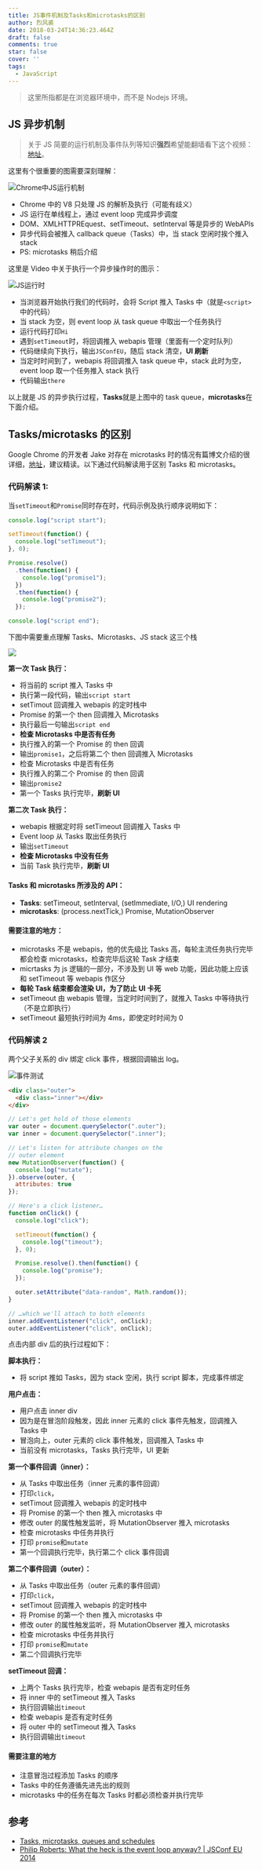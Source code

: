 ```yaml
---
title: JS事件机制及Tasks和microtasks的区别
author: 烈风裘
date: 2018-03-24T14:36:23.464Z
draft: false
comments: true
star: false
cover: ''
tags: 
  - JavaScript
---
```


> 这里所指都是在浏览器环境中，而不是 Nodejs 环境。

## JS 异步机制

> 关于 JS 简要的运行机制及事件队列等知识**强烈**希望能翻墙看下这个视频：[地址](https://www.youtube.com/watch?v=8aGhZQkoFbQ)。

这里有个很重要的图需要深刻理解：

![Chrome中JS运行机制](js-in-chrome.png)

- Chrome 中的 V8 只处理 JS 的解析及执行（可能有歧义）
- JS 运行在单线程上，通过 event loop 完成异步调度
- DOM、XMLHTTPREquest、setTimeout、setInterval 等是异步的 WebAPIs
- 异步代码会被推入 callback queue（Tasks）中，当 stack 空闲时挨个推入 stack
- PS: microtasks 稍后介绍

这里是 Video 中关于执行一个异步操作时的图示：

![JS运行时](js-run.png)

- 当浏览器开始执行我们的代码时，会将 Script 推入 Tasks 中（就是`<script>`中的代码）
- 当 stack 为空，则 event loop 从 task queue 中取出一个任务执行
- 运行代码打印`Hi`
- 遇到`setTimeout`时，将回调推入 webapis 管理（里面有一个定时队列）
- 代码继续向下执行，输出`JSConfEU`，随后 stack 清空，**UI 刷新**
- 当定时时间到了，webapis 将回调推入 task queue 中，stack 此时为空，event loop 取一个任务推入 stack 执行
- 代码输出`there`

以上就是 JS 的异步执行过程，**Tasks**就是上图中的 task queue，**microtasks**在下面介绍。

## Tasks/microtasks 的区别

Google Chrome 的开发者 Jake 对存在 microtasks 时的情况有篇博文介绍的很详细，[地址](https://jakearchibald.com/2015/tasks-microtasks-queues-and-schedules/)，建议精读。以下通过代码解读用于区别 Tasks 和 microtasks。

### 代码解读 1:

当`setTimeout`和`Promise`同时存在时，代码示例及执行顺序说明如下：

```js
console.log("script start");

setTimeout(function() {
  console.log("setTimeout");
}, 0);

Promise.resolve()
  .then(function() {
    console.log("promise1");
  })
  .then(function() {
    console.log("promise2");
  });

console.log("script end");
```

下图中需要重点理解 Tasks、Microtasks、JS stack 这三个栈

![](tasks-microtasks.png)

**第一次 Task 执行：**

- 将当前的 script 推入 Tasks 中
- 执行第一段代码，输出`script start`
- setTimout 回调推入 webapis 的定时栈中
- Promise 的第一个 then 回调推入 Microtasks
- 执行最后一句输出`script end`
- **检查 Microtasks 中是否有任务**
- 执行推入的第一个 Promise 的 then 回调
- 输出`promise1`，之后将第二个 then 回调推入 Microtasks
- 检查 Microtasks 中是否有任务
- 执行推入的第二个 Promise 的 then 回调
- 输出`promise2`
- 第一个 Tasks 执行完毕，**刷新 UI**

**第二次 Task 执行：**

- webapis 根据定时将 setTimeout 回调推入 Tasks 中
- Event loop 从 Tasks 取出任务执行
- 输出`setTimeout`
- **检查 Microtasks 中没有任务**
- 当前 Task 执行完毕，**刷新 UI**

#### Tasks 和 microtasks 所涉及的 API：

- **Tasks**: setTimeout, setInterval, (setImmediate, I/O,) UI rendering
- **microtasks**: (process.nextTick,) Promise, MutationObserver

#### 需要注意的地方：

- microtasks 不是 webapis，他的优先级比 Tasks 高，每轮主流任务执行完毕都会检查 microtasks，检查完毕后这轮 Task 才结束
- micrtasks 为 js 逻辑的一部分，不涉及到 UI 等 web 功能，因此功能上应该和 setTimeout 等 webapis 作区分
- **每轮 Task 结束都会渲染 UI，为了防止 UI 卡死**
- setTimeout 由 webapis 管理，当定时时间到了，就推入 Tasks 中等待执行（不是立即执行）
- setTimeout 最短执行时间为 4ms，即使定时时间为 0

### 代码解读 2

两个父子关系的 div 绑定 click 事件，根据回调输出 log。

![事件测试](js-click.png)

```html
<div class="outer">
  <div class="inner"></div>
</div>
```

```js
// Let's get hold of those elements
var outer = document.querySelector(".outer");
var inner = document.querySelector(".inner");

// Let's listen for attribute changes on the
// outer element
new MutationObserver(function() {
  console.log("mutate");
}).observe(outer, {
  attributes: true
});

// Here's a click listener…
function onClick() {
  console.log("click");

  setTimeout(function() {
    console.log("timeout");
  }, 0);

  Promise.resolve().then(function() {
    console.log("promise");
  });

  outer.setAttribute("data-random", Math.random());
}

// …which we'll attach to both elements
inner.addEventListener("click", onClick);
outer.addEventListener("click", onClick);
```

点击内部 div 后的执行过程如下：

**脚本执行：**

- 将 script 推如 Tasks，因为 stack 空闲，执行 script 脚本，完成事件绑定

**用户点击：**

- 用户点击 inner div
- 因为是在冒泡阶段触发，因此 inner 元素的 click 事件先触发，回调推入 Tasks 中
- 冒泡向上，outer 元素的 click 事件触发，回调推入 Tasks 中
- 当前没有 microtasks，Tasks 执行完毕，UI 更新

**第一个事件回调（inner）：**

- 从 Tasks 中取出任务（inner 元素的事件回调）
- 打印`click`，
- setTimout 回调推入 webapis 的定时栈中
- 将 Promise 的第一个 then 推入 microtasks 中
- 修改 outer 的属性触发监听，将 MutationObserver 推入 microtasks
- 检查 microtasks 中任务并执行
- 打印 `promise`和`mutate`
- 第一个回调执行完毕，执行第二个 click 事件回调

**第二个事件回调（outer）：**

- 从 Tasks 中取出任务（outer 元素的事件回调）
- 打印`click`，
- setTimout 回调推入 webapis 的定时栈中
- 将 Promise 的第一个 then 推入 microtasks 中
- 修改 outer 的属性触发监听，将 MutationObserver 推入 microtasks
- 检查 microtasks 中任务并执行
- 打印 `promise`和`mutate`
- 第二个回调执行完毕

**setTimeout 回调：**

- 上两个 Tasks 执行完毕，检查 webapis 是否有定时任务
- 将 inner 中的 setTimeout 推入 Tasks
- 执行回调输出`timeout`
- 检查 webapis 是否有定时任务
- 将 outer 中的 setTimeout 推入 Tasks
- 执行回调输出`timeout`

#### 需要注意的地方

- 注意冒泡过程添加 Tasks 的顺序
- Tasks 中的任务遵循先进先出的规则
- microtasks 中的任务在每次 Tasks 时都必须检查并执行完毕

## 参考

- [Tasks, microtasks, queues and schedules](https://jakearchibald.com/2015/tasks-microtasks-queues-and-schedules/)
- [Philip Roberts: What the heck is the event loop anyway? | JSConf EU 2014](https://www.youtube.com/watch?v=8aGhZQkoFbQ)
